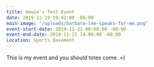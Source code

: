 ```yaml
---
title: Howie's Test Event
date: 2019-11-19 19:42:00 -08:00
main-image: "/uploads/barbara-lee-speaks-for-me.png"
event-start-date: 2019-11-21 00:00:00 -08:00
event-end-date: 2019-11-21 14:00:00 -08:00
Location: Sports Basement
---
```


This is my event and you should totes come. =)
